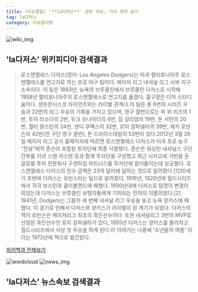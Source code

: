 ```yaml
---
title: (이슈클립) '**la다저스**' 관련 이슈, 기사 모아 보기
tag: la다저스
category: 이슈클리핑
---
```

![wiki_img](https://user-images.githubusercontent.com/42597476/44503234-41136a80-a6d0-11e8-9071-6fc6418eafe4.png)
## **'**la다저스**'** 위키피디아 검색결과
>로스앤젤레스 다저스(영어: Los Angeles Dodgers)는 미국 캘리포니아주 로스앤젤레스를 연고지로 하는 프로 야구 팀이다. 메이저 리그 내셔널 리그 서부 지구 소속이다. 이 팀은 1883년, 뉴욕의 브루클린에서 브루클린 다저스로 시작해 1958년 캘리포니아주의 로스앤젤레스로 연고지를 옮겼다. 홈구장은 다저 스타디움이다. 샌프란시스코 자이언츠와는 라이벌 관계다.이 팀은 총 6번의 시리즈 우승과 22번의 리그 우승의 기록을 가지고 있으며, 영구 결번으로는 피 위 리즈의 1번, 토미 라소다의 2번, 듀크 슈나이더의 4번, 짐 길리엄의 19번, 돈 서턴의 20번, 월터 알스턴의 24번, 샌디 쿠팩스의 32번, 로이 캄파넬라의 39번, 재키 로빈슨의 42번(전 구단 영구 결번), 돈 드라이스데일의 53번이 있다.2012년 3월 26일 메이저 리그 공식 홈페이지에 따르면 로스앤젤레스 다저스가 미국 프로 농구 “전설”매직 존슨이 포함된 투자단에 최종 낙찰됐다. 존슨은 워싱턴 내셔널스 구단 간부를 지낸 스탠 카스텐 등과 함께 투자단을 구성했고 최근 시카고에 기반을 둔 글로벌 투자 전문회사 구겐하임 파트너스를 투자단에 끌어들이는데 성공했다. 로스앤젤레스 다저스의 인수 금액은 23억 달러에 달하는 것으로 알려졌다.[1]20세기 초반에 다저스는 로빈스라는 팀으로 알려졌다, 1916년, 1920년에 월드시리즈에서 각각 보스턴과 클리블랜드에 패했다. 1930년대에 다저스로 팀명이 변경이 되었는데 다저스는 브루클린 보행자들에게 기피되는 전차의 이름이었다.[2] 1941년, Dodgers는 그들의 세 번째 내셔널 리그 우승을 놓고  뉴욕 양키스에 패했다. 이 경기로 인해서 다저스와 양키스가 라이벌이 된 계기가 되었다. 다저스의 잭키 로빈슨은 메이저리그 최초의 흑인선수이다. 또한 내셔널리그 3번의 MVP로 선정된 흑인선수인 로이 캄파넬라가 있다, 1955년 다저스는 양키스를 물리치고 월드시리즈에서 사상 첫 우승을 하게 된다.이 이야기는 나중에  '소년들의 여름' 이라는 1972년에 책으로 발간된다. 

<a href="https://ko.wikipedia.org/wiki/la다저스" target="_blank">위키백과 전체보기</a>

![wordcloud](https://s3.ap-northeast-2.amazonaws.com/lyrics101-wordcloud/2018-09-29-1538197570.png)
![news_img](https://user-images.githubusercontent.com/42597476/44507050-1206f400-a6e4-11e8-8d98-7ffbfebb353f.png)
## **'**la다저스**'** 뉴스속보 검색결과

